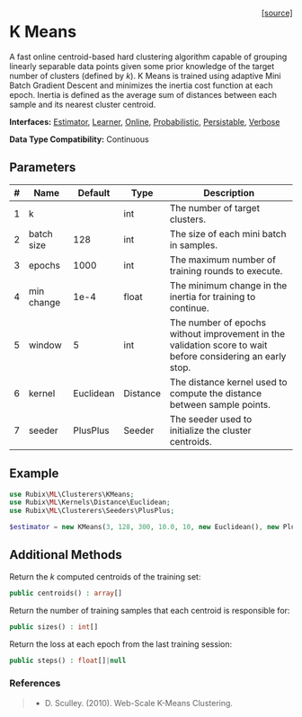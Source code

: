 <span style="float:right;"><a href="https://github.com/RubixML/ML/blob/master/src/Clusterers/KMeans.php">[source]</a></span>

# K Means
A fast online centroid-based hard clustering algorithm capable of grouping linearly separable data points given some prior knowledge of the target number of clusters (defined by *k*). K Means is trained using adaptive Mini Batch Gradient Descent and minimizes the inertia cost function at each epoch. Inertia is defined as the average sum of distances between each sample and its nearest cluster centroid.

**Interfaces:** [Estimator](../estimator.md), [Learner](../learner.md), [Online](../online.md), [Probabilistic](../probabilistic.md), [Persistable](../persistable.md), [Verbose](../verbose.md)

**Data Type Compatibility:** Continuous

## Parameters
| # | Name | Default | Type | Description |
|---|---|---|---|---|
| 1 | k | | int | The number of target clusters. |
| 2 | batch size | 128 | int | The size of each mini batch in samples. |
| 3 | epochs | 1000 | int | The maximum number of training rounds to execute. |
| 4 | min change | 1e-4 | float | The minimum change in the inertia for training to continue. |
| 5 | window | 5 | int | The number of epochs without improvement in the validation score to wait before considering an early stop. |
| 6 | kernel | Euclidean | Distance | The distance kernel used to compute the distance between sample points. |
| 7 | seeder | PlusPlus | Seeder | The seeder used to initialize the cluster centroids. |

## Example
```php
use Rubix\ML\Clusterers\KMeans;
use Rubix\ML\Kernels\Distance\Euclidean;
use Rubix\ML\Clusterers\Seeders\PlusPlus;

$estimator = new KMeans(3, 128, 300, 10.0, 10, new Euclidean(), new PlusPlus());
```

## Additional Methods
Return the *k* computed centroids of the training set:
```php
public centroids() : array[]
```

Return the number of training samples that each centroid is responsible for:
```php
public sizes() : int[]
```

Return the loss at each epoch from the last training session:
```php
public steps() : float[]|null
```

### References
>- D. Sculley. (2010). Web-Scale K-Means Clustering.